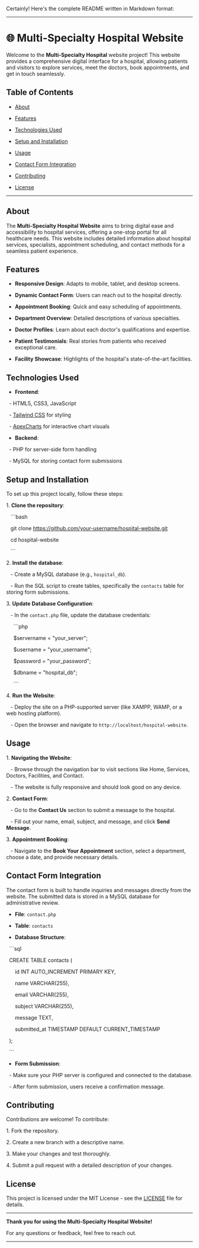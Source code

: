 Certainly! Here's the complete README written in Markdown format:

---

# 🌐 Multi-Specialty Hospital Website

Welcome to the **Multi-Specialty Hospital** website project! This website provides a comprehensive digital interface for a hospital, allowing patients and visitors to explore services, meet the doctors, book appointments, and get in touch seamlessly.

## Table of Contents

- [About](#about)

- [Features](#features)

- [Technologies Used](#technologies-used)

- [Setup and Installation](#setup-and-installation)

- [Usage](#usage)

- [Contact Form Integration](#contact-form-integration)

- [Contributing](#contributing)

- [License](#license)

---

## About

The **Multi-Specialty Hospital Website** aims to bring digital ease and accessibility to hospital services, offering a one-stop portal for all healthcare needs. This website includes detailed information about hospital services, specialists, appointment scheduling, and contact methods for a seamless patient experience.

## Features

- **Responsive Design**: Adapts to mobile, tablet, and desktop screens.

- **Dynamic Contact Form**: Users can reach out to the hospital directly.

- **Appointment Booking**: Quick and easy scheduling of appointments.

- **Department Overview**: Detailed descriptions of various specialties.

- **Doctor Profiles**: Learn about each doctor's qualifications and expertise.

- **Patient Testimonials**: Real stories from patients who received exceptional care.

- **Facility Showcase**: Highlights of the hospital's state-of-the-art facilities.

## Technologies Used

- **Frontend**:

  - HTML5, CSS3, JavaScript

  - [Tailwind CSS](https://tailwindcss.com/) for styling

  - [ApexCharts](https://apexcharts.com/) for interactive chart visuals

- **Backend**:

  - PHP for server-side form handling

  - MySQL for storing contact form submissions

## Setup and Installation

To set up this project locally, follow these steps:

1\. **Clone the repository**:

   ```bash

   git clone https://github.com/your-username/hospital-website.git

   cd hospital-website

   ```

2\. **Install the database**:

   - Create a MySQL database (e.g., `hospital_db`).

   - Run the SQL script to create tables, specifically the `contacts` table for storing form submissions.

3\. **Update Database Configuration**:

   - In the `contact.php` file, update the database credentials:

     ```php

     $servername = "your_server";

     $username = "your_username";

     $password = "your_password";

     $dbname = "hospital_db";

     ```

4\. **Run the Website**:

   - Deploy the site on a PHP-supported server (like XAMPP, WAMP, or a web hosting platform).

   - Open the browser and navigate to `http://localhost/hospital-website`.

## Usage

1\. **Navigating the Website**:

   - Browse through the navigation bar to visit sections like Home, Services, Doctors, Facilities, and Contact.

   - The website is fully responsive and should look good on any device.

2\. **Contact Form**:

   - Go to the **Contact Us** section to submit a message to the hospital.

   - Fill out your name, email, subject, and message, and click **Send Message**.

3\. **Appointment Booking**:

   - Navigate to the **Book Your Appointment** section, select a department, choose a date, and provide necessary details.

## Contact Form Integration

The contact form is built to handle inquiries and messages directly from the website. The submitted data is stored in a MySQL database for administrative review.

- **File**: `contact.php`

- **Table**: `contacts`

- **Database Structure**:

  ```sql

  CREATE TABLE contacts (

      id INT AUTO_INCREMENT PRIMARY KEY,

      name VARCHAR(255),

      email VARCHAR(255),

      subject VARCHAR(255),

      message TEXT,

      submitted_at TIMESTAMP DEFAULT CURRENT_TIMESTAMP

  );

  ```

- **Form Submission**:

  - Make sure your PHP server is configured and connected to the database.

  - After form submission, users receive a confirmation message.

## Contributing

Contributions are welcome! To contribute:

1\. Fork the repository.

2\. Create a new branch with a descriptive name.

3\. Make your changes and test thoroughly.

4\. Submit a pull request with a detailed description of your changes.

## License

This project is licensed under the MIT License - see the [LICENSE](LICENSE) file for details.

---

**Thank you for using the Multi-Specialty Hospital Website!**

For any questions or feedback, feel free to reach out.

---
